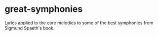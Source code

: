 # great-symphonies
Lyrics applied to the core melodies to some of the best symphonies from Sigmund Spaeth's book.
